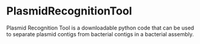 # PlasmidRecognitionTool
Plasmid Recognition Tool is a downloadable python code that can be used to separate plasmid contigs from bacterial contigs in a bacterial assembly.
